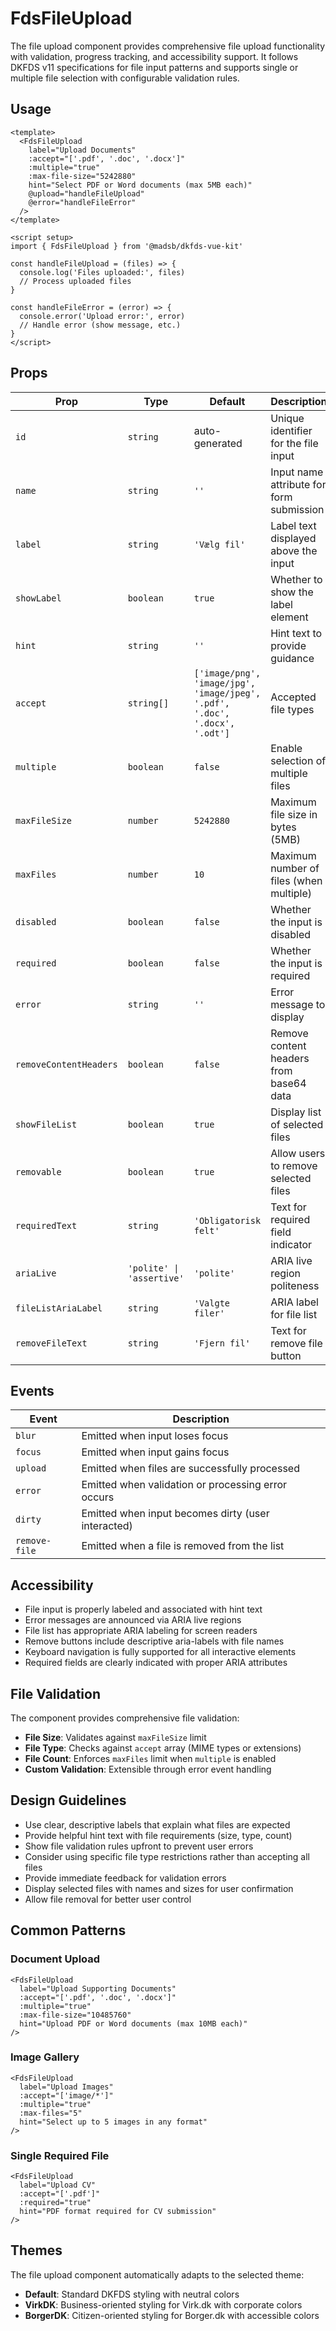 # FdsFileUpload

The file upload component provides comprehensive file upload functionality with validation, progress tracking, and accessibility support. It follows DKFDS v11 specifications for file input patterns and supports single or multiple file selection with configurable validation rules.

## Usage

```vue
<template>
  <FdsFileUpload
    label="Upload Documents"
    :accept="['.pdf', '.doc', '.docx']"
    :multiple="true"
    :max-file-size="5242880"
    hint="Select PDF or Word documents (max 5MB each)"
    @upload="handleFileUpload"
    @error="handleFileError"
  />
</template>

<script setup>
import { FdsFileUpload } from '@madsb/dkfds-vue-kit'

const handleFileUpload = (files) => {
  console.log('Files uploaded:', files)
  // Process uploaded files
}

const handleFileError = (error) => {
  console.error('Upload error:', error)
  // Handle error (show message, etc.)
}
</script>
```

## Props

| Prop                   | Type                      | Default                                                                     | Description                              |
| ---------------------- | ------------------------- | --------------------------------------------------------------------------- | ---------------------------------------- |
| `id`                   | `string`                  | auto-generated                                                              | Unique identifier for the file input     |
| `name`                 | `string`                  | `''`                                                                        | Input name attribute for form submission |
| `label`                | `string`                  | `'Vælg fil'`                                                                | Label text displayed above the input     |
| `showLabel`            | `boolean`                 | `true`                                                                      | Whether to show the label element        |
| `hint`                 | `string`                  | `''`                                                                        | Hint text to provide guidance            |
| `accept`               | `string[]`                | `['image/png', 'image/jpg', 'image/jpeg', '.pdf', '.doc', '.docx', '.odt']` | Accepted file types                      |
| `multiple`             | `boolean`                 | `false`                                                                     | Enable selection of multiple files       |
| `maxFileSize`          | `number`                  | `5242880`                                                                   | Maximum file size in bytes (5MB)         |
| `maxFiles`             | `number`                  | `10`                                                                        | Maximum number of files (when multiple)  |
| `disabled`             | `boolean`                 | `false`                                                                     | Whether the input is disabled            |
| `required`             | `boolean`                 | `false`                                                                     | Whether the input is required            |
| `error`                | `string`                  | `''`                                                                        | Error message to display                 |
| `removeContentHeaders` | `boolean`                 | `false`                                                                     | Remove content headers from base64 data  |
| `showFileList`         | `boolean`                 | `true`                                                                      | Display list of selected files           |
| `removable`            | `boolean`                 | `true`                                                                      | Allow users to remove selected files     |
| `requiredText`         | `string`                  | `'Obligatorisk felt'`                                                       | Text for required field indicator        |
| `ariaLive`             | `'polite' \| 'assertive'` | `'polite'`                                                                  | ARIA live region politeness              |
| `fileListAriaLabel`    | `string`                  | `'Valgte filer'`                                                            | ARIA label for file list                 |
| `removeFileText`       | `string`                  | `'Fjern fil'`                                                               | Text for remove file button              |

## Events

| Event         | Description                                        |
| ------------- | -------------------------------------------------- |
| `blur`        | Emitted when input loses focus                     |
| `focus`       | Emitted when input gains focus                     |
| `upload`      | Emitted when files are successfully processed      |
| `error`       | Emitted when validation or processing error occurs |
| `dirty`       | Emitted when input becomes dirty (user interacted) |
| `remove-file` | Emitted when a file is removed from the list       |

## Accessibility

- File input is properly labeled and associated with hint text
- Error messages are announced via ARIA live regions
- File list has appropriate ARIA labeling for screen readers
- Remove buttons include descriptive aria-labels with file names
- Keyboard navigation is fully supported for all interactive elements
- Required fields are clearly indicated with proper ARIA attributes

## File Validation

The component provides comprehensive file validation:

- **File Size**: Validates against `maxFileSize` limit
- **File Type**: Checks against `accept` array (MIME types or extensions)
- **File Count**: Enforces `maxFiles` limit when `multiple` is enabled
- **Custom Validation**: Extensible through error event handling

## Design Guidelines

- Use clear, descriptive labels that explain what files are expected
- Provide helpful hint text with file requirements (size, type, count)
- Show file validation rules upfront to prevent user errors
- Consider using specific file type restrictions rather than accepting all files
- Provide immediate feedback for validation errors
- Display selected files with names and sizes for user confirmation
- Allow file removal for better user control

## Common Patterns

### Document Upload

```vue
<FdsFileUpload
  label="Upload Supporting Documents"
  :accept="['.pdf', '.doc', '.docx']"
  :multiple="true"
  :max-file-size="10485760"
  hint="Upload PDF or Word documents (max 10MB each)"
/>
```

### Image Gallery

```vue
<FdsFileUpload
  label="Upload Images"
  :accept="['image/*']"
  :multiple="true"
  :max-files="5"
  hint="Select up to 5 images in any format"
/>
```

### Single Required File

```vue
<FdsFileUpload
  label="Upload CV"
  :accept="['.pdf']"
  :required="true"
  hint="PDF format required for CV submission"
/>
```

## Themes

The file upload component automatically adapts to the selected theme:

- **Default**: Standard DKFDS styling with neutral colors
- **VirkDK**: Business-oriented styling for Virk.dk with corporate colors
- **BorgerDK**: Citizen-oriented styling for Borger.dk with accessible colors
